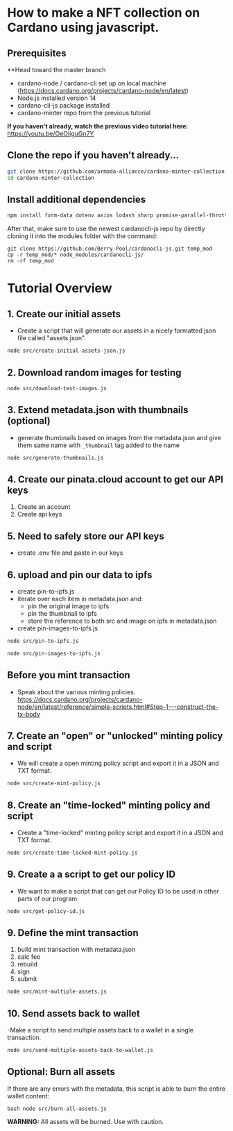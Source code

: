 # How to make a NFT collection on Cardano using javascript.

## Prerequisites
**Head toward the master branch
- cardano-node / cardano-cli set up on local machine (https://docs.cardano.org/projects/cardano-node/en/latest)
- Node.js installed version 14
- cardano-cli-js package installed
- cardano-minter repo from the previous tutorial

**If you haven't already, watch the previous video tutorial here:**
https://youtu.be/OeOliguGn7Y

## Clone the repo if you haven't already...
```bash
git clone https://github.com/armada-alliance/cardano-minter-collection.git
cd cardano-minter-collection
```
## Install additional dependencies
```bash
npm install form-data dotenv axios lodash sharp promise-parallel-throttle prompt-sync --save
```

After that, make sure to use the newest cardanocli-js repo by directly cloning it
into the modules folder with the command:
```
git clone https://github.com/Berry-Pool/cardanocli-js.git temp_mod
cp -r temp_mod/* node_modules/cardanocli-js/
rm -rf temp_mod
```
# Tutorial Overview

## 1. Create our initial assets
- Create a script that will generate our assets in a nicely formatted json file called "assets.json".
```bash
node src/create-initial-assets-json.js
```
## 2. Download random images for testing
```bash
node src/download-test-images.js
```
## 3. Extend metadata.json with thumbnails (optional)
- generate thumbnails based on images from the metadata.json and
give them same name with `_thumbnail` tag added to the name
```bash
node src/generate-thumbnails.js
```
## 4. Create our pinata.cloud account to get our API keys

1. Create an account
2. Create api keys

## 5. Need to safely store our API keys
- create .env file and paste in our keys


## 6. upload and pin our data to ipfs
- create pin-to-ipfs.js
- iterate over each item in metadata.json and:
    - pin the original image to ipfs
    - pin the thumbnail to ipfs
    - store the reference to both src and image on ipfs in metadata.json
- create pin-images-to-ipfs.js
```bash
node src/pin-to-ipfs.js
```
```bash
node src/pin-images-to-ipfs.js
```

## Before you mint transaction

- Speak about the various minting policies. https://docs.cardano.org/projects/cardano-node/en/latest/reference/simple-scripts.html#Step-1---construct-the-tx-body

## 7. Create an "open" or "unlocked" minting policy and script
- We will create a open minting policy script and export it in a JSON and TXT format.
```bash
node src/create-mint-policy.js
```

## 8. Create an "time-locked" minting policy and script
- Create a "time-locked" minting policy script and export it in a JSON and TXT format.
```bash
node src/create-time-locked-mint-policy.js
```

## 9. Create a a script to get our policy ID
- We want to make a script that can get our Policy ID to be used in other parts of our program
```bash
node src/get-policy-id.js
```

## 9. Define the mint transaction
1. build mint transaction with metadata.json
2. calc fee
3. rebuild
4. sign
5. submit
```bash
node src/mint-multiple-assets.js
```

## 10. Send assets back to wallet
-Make a script to send multiple assets back to a wallet in a single transaction.
```bash
node src/send-multiple-assets-back-to-wallet.js
```
## Optional: Burn all assets
If there are any errors with the metadata, this script is able to burn the entire wallet content:

```bash node src/burn-all-assets.js```

**WARNING:** All assets will be burned. Use with caution.
